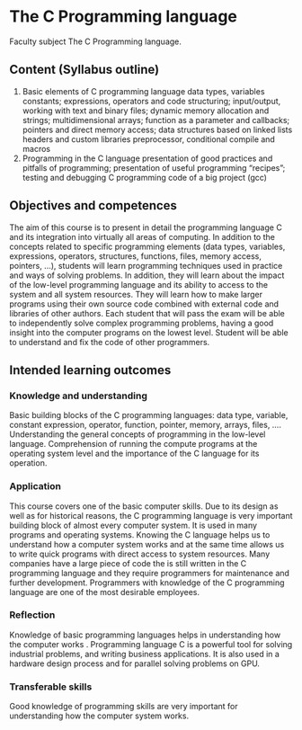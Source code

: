 # The C Programming language
Faculty subject The C Programming language.
## Content (Syllabus outline)
1. Basic elements of C programming language
data types, variables constants;
expressions, operators and code structuring;
input/output, working with text and binary files;
dynamic memory allocation and strings;
multidimensional arrays;
function as a parameter and callbacks;
pointers and direct memory access; data structures
based on linked lists
headers and custom libraries
preprocessor, conditional compile and macros
2. Programming in the C language
presentation of good practices and pitfalls of
programming;
presentation of useful programming “recipes”;
testing and debugging C programming code of a big
project (gcc)
## Objectives and competences
The aim of this course is to present in detail the
programming language C and its integration into
virtually all areas of computing. In addition to the
concepts related to specific programming elements
(data types, variables, expressions, operators,
structures, functions, files, memory access, pointers, ...),
students will learn programming techniques used in
practice and ways of solving problems. In addition, they
will learn about the impact of the low-level
programming language and its ability to access to the
system and all system resources. They will learn how to
make larger programs using their own source code
combined with external code and libraries of other
authors.
Each student that will pass the exam will be able to
independently solve complex programming problems,
having a good insight into the computer programs on
the lowest level. Student will be able to understand and
fix the code of other programmers.
## Intended learning outcomes
### Knowledge and understanding
Basic building blocks of the C programming languages:
data type, variable, constant expression, operator,
function, pointer, memory, arrays, files, ….
Understanding the general concepts of programming in
the low-level language. Comprehension of running the
compute programs at the operating system level and
the importance of the C language for its operation.
### Application
This course covers one of the basic computer skills. Due
to its design as well as for historical reasons, the C
programming language is very important building block
of almost every computer system. It is used in many
programs and operating systems. Knowing the C
language helps us to understand how a computer
system works and at the same time allows us to write
quick programs with direct access to system resources.
Many companies have a large piece of code the is still
written in the C programming language and they require
programmers for maintenance and further
development. Programmers with knowledge of the C
programming language are one of the most desirable
employees.
### Reflection
Knowledge of basic programming languages helps in
understanding how the computer works . Programming
language C is a powerful tool for solving industrial
problems, and writing business applications. It is also
used in a hardware design process and for parallel
solving problems on GPU.
### Transferable skills
Good knowledge of programming skills are very
important for understanding how the computer system
works.

